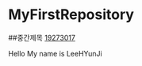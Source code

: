 # MyFirstRepository
##중간제목
[19273017](https://github.com/Leehyunjji/FirstRepository/edit/master/README.md)

Hello My name is LeeHYunJi
